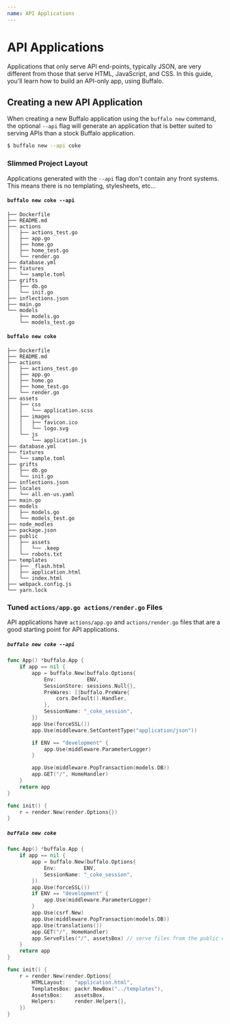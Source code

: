```yaml
---
name: API Applications
---
```


# API Applications

Applications that only serve API end-points, typically JSON, are very different from those that serve HTML, JavaScript, and CSS. In this guide, you'll learn how to build an API-only app, using Buffalo.

## Creating a new API Application

When creating a new Buffalo application using the `buffalo new` command, the optional `--api` flag will generate an application that is better suited to serving APIs than a stock Buffalo application.

```bash
$ buffalo new --api coke
```

### Slimmed Project Layout

Applications generated with the `--api` flag don't contain any front systems. This means there is no templating, stylesheets, etc...

#### <code>buffalo new coke --api</code>
```
├── Dockerfile
├── README.md
├── actions
│   ├── actions_test.go
│   ├── app.go
│   ├── home.go
│   ├── home_test.go
│   └── render.go
├── database.yml
├── fixtures
│   └── sample.toml
├── grifts
│   ├── db.go
│   └── init.go
├── inflections.json
├── main.go
└── models
    ├── models.go
    └── models_test.go
```

#### <code>buffalo new coke</code>
```
├── Dockerfile
├── README.md
├── actions
│   ├── actions_test.go
│   ├── app.go
│   ├── home.go
│   ├── home_test.go
│   └── render.go
├── assets
│   ├── css
│   │   └── application.scss
│   ├── images
│   │   ├── favicon.ico
│   │   └── logo.svg
│   └── js
│       └── application.js
├── database.yml
├── fixtures
│   └── sample.toml
├── grifts
│   ├── db.go
│   └── init.go
├── inflections.json
├── locales
│   └── all.en-us.yaml
├── main.go
├── models
│   ├── models.go
│   └── models_test.go
├── node_modles
├── package.json
├── public
│   ├── assets
│   │   └── .keep
│   └── robots.txt
├── templates
│   ├── _flash.html
│   ├── application.html
│   └── index.html
├── webpack.config.js
└── yarn.lock
```

### Tuned `actions/app.go actions/render.go` Files

API applications have `actions/app.go` and `actions/render.go` files that are a good starting point for API applications.

<h5><code>buffalo new coke --api</code></h5>

```go
func App() *buffalo.App {
	if app == nil {
		app = buffalo.New(buffalo.Options{
			Env:          ENV,
			SessionStore: sessions.Null{},
			PreWares: []buffalo.PreWare{
				cors.Default().Handler,
			},
			SessionName: "_coke_session",
		})
		app.Use(forceSSL())
		app.Use(middleware.SetContentType("application/json"))

		if ENV == "development" {
			app.Use(middleware.ParameterLogger)
		}

		app.Use(middleware.PopTransaction(models.DB))
		app.GET("/", HomeHandler)
	}
	return app
}
```

```go
func init() {
	r = render.New(render.Options{})
}
```

<h5><code>buffalo new coke</code></h5>

```go
func App() *buffalo.App {
	if app == nil {
		app = buffalo.New(buffalo.Options{
			Env:         ENV,
			SessionName: "_coke_session",
		})
		app.Use(forceSSL())
		if ENV == "development" {
			app.Use(middleware.ParameterLogger)
		}
		app.Use(csrf.New)
		app.Use(middleware.PopTransaction(models.DB))
		app.Use(translations())
		app.GET("/", HomeHandler)
		app.ServeFiles("/", assetsBox) // serve files from the public directory
	}
	return app
}
```

```go
func init() {
	r = render.New(render.Options{
		HTMLLayout:   "application.html",
		TemplatesBox: packr.NewBox("../templates"),
		AssetsBox:    assetsBox,
		Helpers:      render.Helpers{},
	})
}
```

